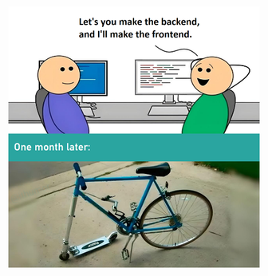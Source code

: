 ![Productivity_meme_0](https://github.com/JaleChaki/Hanabi/blob/master/Memes/Productivity_meme_0.png?raw=true)